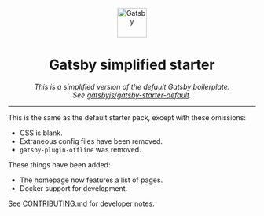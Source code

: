 <p align='center'>
  <a href='https://www.gatsbyjs.org'>
    <img alt='Gatsby' src='https://www.gatsbyjs.org/monogram.svg' width='60' />
  </a>
</p>

<h1 align="center">
  Gatsby simplified starter
</h1>

<p align='center'>
<em>
This is a simplified version of the default Gatsby boilerplate.<br>
See <a href='https://github.com/gatsbyjs/gatsby-starter-default'>gatsbyjs/gatsby-starter-default</a>.
</em>
</p>

---

This is the same as the default starter pack, except with these omissions:

- CSS is blank.
- Extraneous config files have been removed.
- `gatsby-plugin-offline` was removed.

These things have been added:

- The homepage now features a list of pages.
- Docker support for development.

See [CONTRIBUTING.md](CONTRIBUTING.md) for developer notes.
